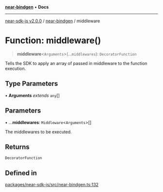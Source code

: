 [**near-bindgen**](../README.md) • **Docs**

***

[near-sdk-js v2.0.0](../../packages.md) / [near-bindgen](../README.md) / middleware

# Function: middleware()

> **middleware**\<`Arguments`\>(...`middlewares`): `DecoratorFunction`

Tells the SDK to apply an array of passed in middleware to the function execution.

## Type Parameters

• **Arguments** *extends* `any`[]

## Parameters

• ...**middlewares**: `Middleware`\<`Arguments`\>[]

The middlewares to be executed.

## Returns

`DecoratorFunction`

## Defined in

[packages/near-sdk-js/src/near-bindgen.ts:132](https://github.com/dim-daskalov/near-sdk-js/blob/d666013bbb17e79dbf6b4425d4bac78f40b0804c/packages/near-sdk-js/src/near-bindgen.ts#L132)
